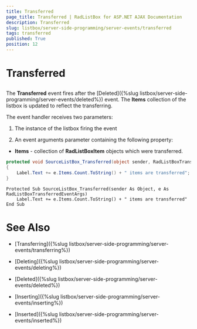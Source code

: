 ```yaml
---
title: Transferred
page_title: Transferred | RadListBox for ASP.NET AJAX Documentation
description: Transferred
slug: listbox/server-side-programming/server-events/transferred
tags: transferred
published: True
position: 12
---
```


# Transferred

## 

The **Transferred** event fires after the [Deleted]({%slug listbox/server-side-programming/server-events/deleted%}) event. The **Items** collection of the listbox is updated to reflect the transferring.

The event handler receives two parameters:

1. The instance of the listbox firing the event

2. An event arguments parameter containing the following property:

* **Items** - collection of **RadListBoxItem** objects which were transferred.


````C#
protected void SourceListBox_Transferred(object sender, RadListBoxTransferredEventArgs e)
{
	Label.Text += e.Items.Count.ToString() + " items are transferred";
}
````
````VB.NET
Protected Sub SourceListBox_Transferred(sender As Object, e As RadListBoxTransferredEventArgs)
	Label.Text += e.Items.Count.ToString() + " items are transferred"
End Sub
````

# See Also

 * [Transferring]({%slug listbox/server-side-programming/server-events/transferring%})

 * [Deleting]({%slug listbox/server-side-programming/server-events/deleting%})

 * [Deleted]({%slug listbox/server-side-programming/server-events/deleted%})
 
 * [Inserting]({%slug listbox/server-side-programming/server-events/inserting%})
 
 * [Inserted]({%slug listbox/server-side-programming/server-events/inserted%})
 
